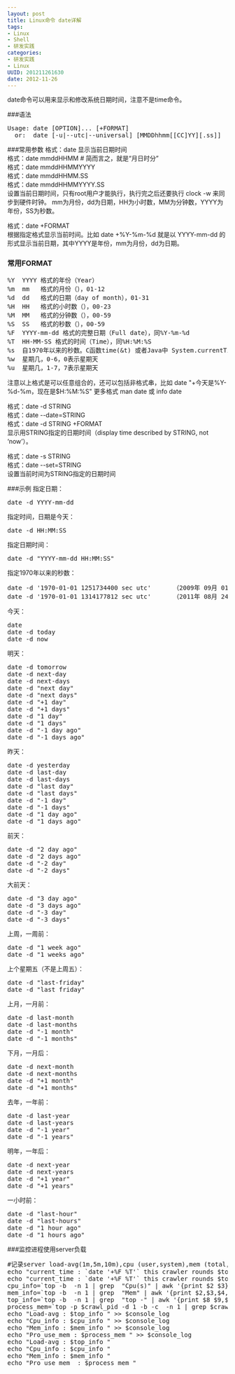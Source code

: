 ```yaml
---
layout: post
title: Linux命令 date详解
tags: 
- Linux
- Shell
- 研发实践
categories:
- 研发实践
- Linux
UUID: 201211261630
date: 2012-11-26
---
```


date命令可以用来显示和修改系统日期时间，注意不是time命令。

###语法
<pre id="bash">
Usage: date [OPTION]... [+FORMAT]
  or:  date [-u|--utc|--universal] [MMDDhhmm[[CC]YY][.ss]]
</pre>

###常用参数
格式：date 显示当前日期时间</br>
格式：date mmddHHMM   # 简而言之，就是“月日时分”</br>
格式：date mmddHHMMYYYY</br>
格式：date mmddHHMM.SS</br>
格式：date mmddHHMMYYYY.SS</br>
设置当前日期时间，只有root用户才能执行，执行完之后还要执行 clock -w 来同步到硬件时钟。
mm为月份，dd为日期，HH为小时数，MM为分钟数，YYYY为年份，SS为秒数。

格式：date +FORMAT</br>
根据指定格式显示当前时间。比如 date +%Y-%m-%d 就是以 YYYY-mm-dd 的形式显示当前日期，其中YYYY是年份，mm为月份，dd为日期。

### 常用FORMAT
<pre id="wiki">
%Y  YYYY 格式的年份（Year）
%m  mm   格式的月份（），01-12
%d  dd   格式的日期（day of month），01-31
%H  HH   格式的小时数（），00-23
%M  MM   格式的分钟数（），00-59
%S  SS   格式的秒数（），00-59
%F  YYYY-mm-dd 格式的完整日期（Full date），同%Y-%m-%d
%T  HH-MM-SS 格式的时间（Time），同%H:%M:%S
%s  自1970年以来的秒数。C函数time(&t) 或者Java中 System.currentTimeMillis()/1000, new Date().getTime()/1000
%w  星期几，0-6，0表示星期天
%u  星期几，1-7，7表示星期天
</pre>
注意以上格式是可以任意组合的，还可以包括非格式串，比如 date "+今天是%Y-%d-%m，现在是$H:%M:%S"
更多格式 man date 或 info date
 
格式：date -d STRING</br>
格式：date --date=STRING</br>
格式：date -d STRING +FORMAT</br>
显示用STRING指定的日期时间（display time described by STRING, not ‘now’）。
  
格式：date -s STRING</br>
格式：date --set=STRING</br>
设置当前时间为STRING指定的日期时间

###示例
指定日期：
<pre id="bash">
date -d YYYY-mm-dd
</pre>
指定时间，日期是今天：
<pre>
date -d HH:MM:SS
</pre>
指定日期时间：
<pre>
date -d "YYYY-mm-dd HH:MM:SS"
</pre>
指定1970年以来的秒数：
<pre>
date -d '1970-01-01 1251734400 sec utc'      （2009年 09月 01日 星期二 00:00:00 CST）
date -d '1970-01-01 1314177812 sec utc'      （2011年 08月 24日 星期三 17:23:32 CST）
</pre>
今天：
<pre>
date
date -d today
date -d now
</pre>
明天：
<pre>
date -d tomorrow
date -d next-day
date -d next-days
date -d "next day"
date -d "next days"
date -d "+1 day"
date -d "+1 days"
date -d "1 day"
date -d "1 days"
date -d "-1 day ago"
date -d "-1 days ago"
</pre>
昨天：
<pre>
date -d yesterday
date -d last-day
date -d last-days
date -d "last day"
date -d "last days"
date -d "-1 day"
date -d "-1 days"
date -d "1 day ago"
date -d "1 days ago"
</pre>
前天：
<pre>
date -d "2 day ago"
date -d "2 days ago"
date -d "-2 day"
date -d "-2 days"
</pre>
大前天：
<pre>
date -d "3 day ago"
date -d "3 days ago"
date -d "-3 day"
date -d "-3 days"
</pre>
上周，一周前：
<pre>
date -d "1 week ago"
date -d "1 weeks ago"
</pre>
上个星期五（不是上周五）：
<pre>
date -d "last-friday"
date -d "last friday"
</pre>
上月，一月前：
<pre>
date -d last-month
date -d last-months
date -d "-1 month"
date -d "-1 months"
</pre>
下月，一月后：
<pre>
date -d next-month
date -d next-months
date -d "+1 month"
date -d "+1 months"
</pre>
去年，一年前：
<pre>
date -d last-year
date -d last-years
date -d "-1 year"
date -d "-1 years"
</pre>
明年，一年后：
<pre>
date -d next-year
date -d next-years
date -d "+1 year"
date -d "+1 years"
</pre>
一小时前：
<pre>
date -d "last-hour"
date -d "last-hours"
date -d "1 hour ago"
date -d "1 hours ago"
</pre>

###监控进程使用server负载
<pre id="bash">
#记录server load-avg(1m,5m,10m),cpu (user,system),mem (total,used)
echo "current_time : `date '+%F %T'` this crawler rounds $total_rounds pid is $crawl_pid,do runing"
echo "current_time : `date '+%F %T'` this crawler rounds $total_rounds pid is $crawl_pid,do runing" >> $console_log
cpu_info=`top -b  -n 1 | grep  "Cpu(s)" | awk '{print $2 $3}'`
mem_info=`top -b  -n 1 | grep  "Mem" | awk '{print $2,$3,$4,$5}'`
top_info=`top -b  -n 1 | grep  "top -" | awk '{print $8 $9,$10,$11,$12}'`
process_mem=`top -p $crawl_pid -d 1 -b -c  -n 1 | grep $crawl_pid | awk '{print $6}'`
echo "Load-avg : $top_info " >> $console_log
echo "Cpu_info : $cpu_info " >> $console_log
echo "Mem_info : $mem_info " >> $console_log
echo "Pro_use_mem : $process_mem " >> $console_log
echo "Load-avg : $top_info "
echo "Cpu_info : $cpu_info "
echo "Mem_info : $mem_info "
echo "Pro_use_mem  : $process_mem "
</pre>
